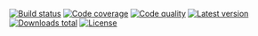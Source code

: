 [![Build status](https://api.travis-ci.org/matthiasmullie/minify.svg?branch=master)](https://travis-ci.org/matthiasmullie/minify)
[![Code coverage](http://img.shields.io/codecov/c/github/matthiasmullie/minify.svg)](https://codecov.io/github/matthiasmullie/minify)
[![Code quality](https://img.shields.io/scrutinizer/g/matthiasmullie/minify.svg)](https://scrutinizer-ci.com/g/matthiasmullie/minify)
[![Latest version](https://img.shields.io/packagist/v/matthiasmullie/minify.svg)](https://packagist.org/packages/matthiasmullie/minify)
[![Downloads total](https://img.shields.io/packagist/dt/matthiasmullie/minify.svg)](https://packagist.org/packages/matthiasmullie/minify)
[![License](https://img.shields.io/packagist/l/matthiasmullie/minify.svg)](https://github.com/matthiasmullie/minify/blob/master/LICENSE)
